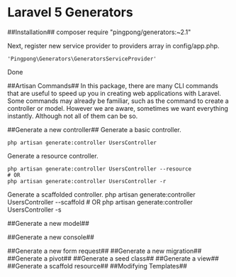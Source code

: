 Laravel 5 Generators
==============

##Installation##
    composer require "pingpong/generators:~2.1"
    
Next, register new service provider to providers array in config/app.php.

    'Pingpong\Generators\GeneratorsServiceProvider'
    
Done

##Artisan Commands##
In this package, there are many CLI commands that are useful to speed up you in creating web applications with Laravel. Some commands may already be familiar, such as the command to create a controller or model. However we are aware, sometimes we want everything instantly. Although not all of them can be so.
    

##Generate a new controller##
Generate a basic controller.

    php artisan generate:controller UsersController
    
Generate a resource controller.
    
    php artisan generate:controller UsersController --resource
    # OR
    php artisan generate:controller UsersController -r

Generate a scaffolded controller.
    php artisan generate:controller UsersController --scaffold
    # OR
    php artisan generate:controller UsersController -s

##Generate a new model##


##Generate a new console##


##Generate a new form request##
##Generate a new migration##
##Generate a pivot##
##Generate a seed class##
##Generate a view##
##Generate a scaffold resource##
##Modifying Templates##

